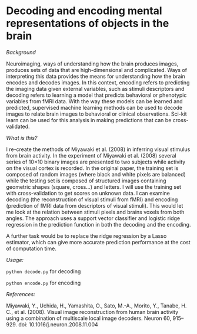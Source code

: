 # Decoding and encoding mental representations of objects in the brain

*Background*

Neuroimaging, ways of understanding how the brain produces images, produces sets of data that are high-dimensional and complicated. Ways of interpreting this data provides the means for understanding how the brain encodes and decodes images. In this context, encoding refers to predicting the imaging data given external variables, such as stimuli descriptors and decoding refers to learning a model that predicts behavioral or phenotypic variables from fMRI data. With the way these models can be learned and predicted, supervised machine learning methods can be used to decode images to relate brain images to behavioral or clinical observations. Sci-kit learn can be used for this analysis in making predictions that can be cross-validated. 

*What is this?* 

I re-create the methods of Miyawaki et al. (2008) in inferring visual stimulus from brain activity. In the experiment of Miyawaki et al. (2008) several series of 10×10 binary images are presented to two subjects while activity on the visual cortex is recorded. In the original paper, the training set is composed of random images (where black and white pixels are balanced) while the testing set is composed of structured images containing geometric shapes (square, cross…) and letters. I will use the training set with cross-validation to get scores on unknown data. I can examine decoding (the reconstruction of visual stimuli from fMRI) and encoding (prediction of fMRI data from descriptors of visual stimuli). This would let me look at the relation between stimuli pixels and brains voxels from both angles. The approach uses a support vector classifier and logistic ridge regression in the prediction function in both the decoding and the encoding. 

A further task would be to replace the ridge regression  by a Lasso estimator, which can give more accurate prediction performance at the cost of computation time.

*Usage:*

`python decode.py` for decoding

`python encode.py` for encoding

*References:*

Miyawaki, Y., Uchida, H., Yamashita, O., Sato, M.-A., Morito, Y., Tanabe, H. C., et al. (2008). Visual image reconstruction from human brain activity using a combination of multiscale local image decoders. Neuron 60, 915–929. doi: 10.1016/j.neuron.2008.11.004
